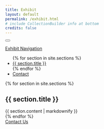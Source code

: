 ```yaml
---
title: Exhibit
layout: default
permalink: /exhibit.html
# include CollectionBuilder info at bottom
credits: false
---
```


<body data-bs-spy="scroll" data-bs-target="#sidebar" data-bs-offset="0">

<div class="wrapper">

<!-- Sidebar Collapse Button -->
<button 
        type="button" id="sidebarToggle"  class="sidebarToggle"  onclick="toggleNav()" aria-label="Exhibit Navigation">
        <i class="fa-solid fa-list"></i>
</button>

<!-- Sidebar -->

  <nav id="sidebar" class="sidebar bg-body-primary px-3">
        <a class="navbar-brand" href="#">Exhibit Navigation</a>
          <ul class="nav nav-pills flex-column">
            {% for section in site.sections %}
              <li class="nav-item">
                <a class="nav-link" href="#{{ section.title | slugify }}">{{ section.title }}</a>
              </li>
            {% endfor %}
            <li class="nav-item">
              <a class="nav-link" href="#contact-button-bottom">Contact</a>
            </li>
          </ul>
  </nav>

<!-- Main Text Content -->

  <div id="content">

  {% for section in site.sections %}
    <div id="{{ section.title | slugify }}">
      <h2>{{ section.title }}</h2>
      {{ section.content | markdownify }}
    </div>
  {% endfor %}
    <div id="contact-button-bottom" class="text-center mt-4">
      <div class="container">
        <a href="https://forms.gle/RE9TZP1bGGCAoFfe9" class="btn btn-primary btn-lg" role="button" target="_blank" style="width: 100%;">Contact Us</a>
      </div>
    </div>
  </div>
</div>

<script src="https://cdn.jsdelivr.net/npm/bootstrap@5.3.0-alpha1/dist/js/bootstrap.bundle.min.js"></script>

<!-- Sidebar Collapse Script -->

<script>

function toggleNav() {
  const sidebar = document.getElementById('sidebar');
  sidebar.classList.toggle('active');
}

</script>

</body>